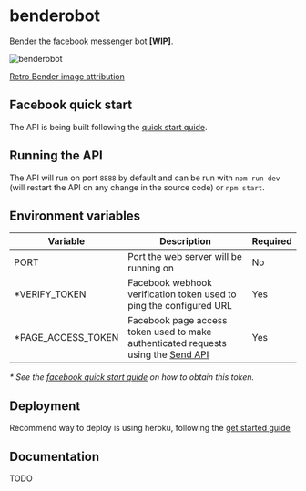 # benderobot
Bender the facebook messenger bot **[WIP]**.

![benderobot](https://raw.githubusercontent.com/danillouz/benderobot/master/img/benderobot.png "benderobot")

[Retro Bender image attribution](https://dribbble.com/shots/2686048-I-Am-Retro-Bender)

## Facebook quick start
The API is being built following the [quick start quide](https://developers.facebook.com/docs/messenger-platform/quickstart).

## Running the API
The API will run on port `8888` by default and can be run with
`npm run dev` (will restart the API on any change in the source code) or `npm start`.

## Environment variables
| Variable | Description | Required |
| --- | --- | --- |
| PORT  | Port the web server will be running on  | No |
| *VERIFY_TOKEN | Facebook webhook verification token used to ping the configured URL | Yes |
| *PAGE_ACCESS_TOKEN | Facebook page access token used to make authenticated requests using the [Send API](https://developers.facebook.com/docs/messenger-platform/send-api-reference) | Yes |

_* See the [facebook quick start quide](https://developers.facebook.com/docs/messenger-platform/quickstart) on how to obtain this token._

## Deployment
Recommend way to deploy is using heroku, following the [get started guide](https://devcenter.heroku.com/articles/getting-started-with-nodejs#introduction)

## Documentation
TODO
